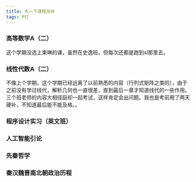 ```yaml
---
title: 大一下课程测评
tags: P打
---
```


<!--more-->

### 高等数学A（二）  
这个学期没选上束琳的课，虽然在史逸班，但每次还都是跑到sl那里去。

### 线性代数A（二）
不像上个学期，这个学期已经远离了以前熟悉的内容（行列式矩阵之类的），由于之前没有学过线代，解析几何也一直很差，直到最后一章才知道线代的一些作用。
三个班老师的内容大相径庭却一起考试，这样肯定会出问题。我也是考前用了两天硬补，不知道最后能不能及格。。

### 程序设计实习（英文班）

### 人工智能引论

### 先秦哲学

### 秦汉魏晋南北朝政治历程
